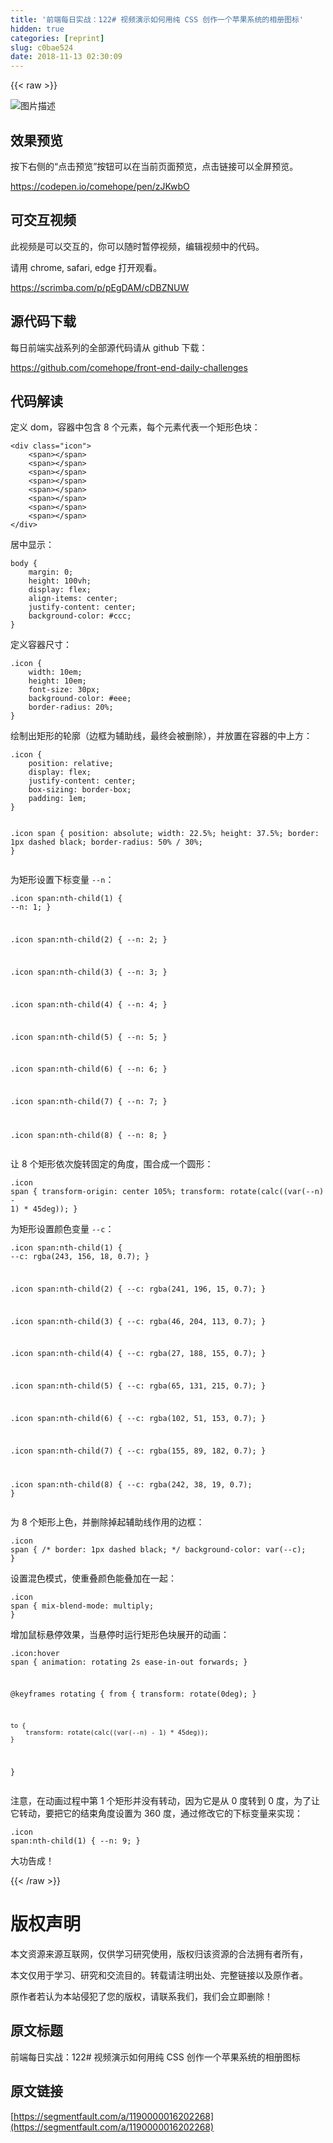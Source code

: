 ```yaml
---
title: '前端每日实战：122# 视频演示如何用纯 CSS 创作一个苹果系统的相册图标'
hidden: true
categories: [reprint]
slug: c0bae524
date: 2018-11-13 02:30:09
---
```


{{< raw >}}
<p><span class="img-wrap"><img data-src="/img/bVbgbWF?w=400&amp;h=302" src="https://static.alili.tech/img/bVbgbWF?w=400&amp;h=302" alt="&#x56FE;&#x7247;&#x63CF;&#x8FF0;" title="&#x56FE;&#x7247;&#x63CF;&#x8FF0;"></span></p><h2>&#x6548;&#x679C;&#x9884;&#x89C8;</h2><p>&#x6309;&#x4E0B;&#x53F3;&#x4FA7;&#x7684;&#x201C;&#x70B9;&#x51FB;&#x9884;&#x89C8;&#x201D;&#x6309;&#x94AE;&#x53EF;&#x4EE5;&#x5728;&#x5F53;&#x524D;&#x9875;&#x9762;&#x9884;&#x89C8;&#xFF0C;&#x70B9;&#x51FB;&#x94FE;&#x63A5;&#x53EF;&#x4EE5;&#x5168;&#x5C4F;&#x9884;&#x89C8;&#x3002;</p><p><a href="https://codepen.io/comehope/pen/zJKwbO" rel="nofollow noreferrer">https://codepen.io/comehope/pen/zJKwbO</a></p><h2>&#x53EF;&#x4EA4;&#x4E92;&#x89C6;&#x9891;</h2><p>&#x6B64;&#x89C6;&#x9891;&#x662F;&#x53EF;&#x4EE5;&#x4EA4;&#x4E92;&#x7684;&#xFF0C;&#x4F60;&#x53EF;&#x4EE5;&#x968F;&#x65F6;&#x6682;&#x505C;&#x89C6;&#x9891;&#xFF0C;&#x7F16;&#x8F91;&#x89C6;&#x9891;&#x4E2D;&#x7684;&#x4EE3;&#x7801;&#x3002;</p><p>&#x8BF7;&#x7528; chrome, safari, edge &#x6253;&#x5F00;&#x89C2;&#x770B;&#x3002;</p><p><a href="https://scrimba.com/p/pEgDAM/cDBZNUW" rel="nofollow noreferrer">https://scrimba.com/p/pEgDAM/cDBZNUW</a></p><h2>&#x6E90;&#x4EE3;&#x7801;&#x4E0B;&#x8F7D;</h2><p>&#x6BCF;&#x65E5;&#x524D;&#x7AEF;&#x5B9E;&#x6218;&#x7CFB;&#x5217;&#x7684;&#x5168;&#x90E8;&#x6E90;&#x4EE3;&#x7801;&#x8BF7;&#x4ECE; github &#x4E0B;&#x8F7D;&#xFF1A;</p><p><a href="https://github.com/comehope/front-end-daily-challenges" rel="nofollow noreferrer">https://github.com/comehope/front-end-daily-challenges</a></p><h2>&#x4EE3;&#x7801;&#x89E3;&#x8BFB;</h2><p>&#x5B9A;&#x4E49; dom&#xFF0C;&#x5BB9;&#x5668;&#x4E2D;&#x5305;&#x542B; 8 &#x4E2A;&#x5143;&#x7D20;&#xFF0C;&#x6BCF;&#x4E2A;&#x5143;&#x7D20;&#x4EE3;&#x8868;&#x4E00;&#x4E2A;&#x77E9;&#x5F62;&#x8272;&#x5757;&#xFF1A;</p><pre><code class="html">&lt;div class=&quot;icon&quot;&gt;
    &lt;span&gt;&lt;/span&gt;
    &lt;span&gt;&lt;/span&gt;
    &lt;span&gt;&lt;/span&gt;
    &lt;span&gt;&lt;/span&gt;
    &lt;span&gt;&lt;/span&gt;
    &lt;span&gt;&lt;/span&gt;
    &lt;span&gt;&lt;/span&gt;
    &lt;span&gt;&lt;/span&gt;
&lt;/div&gt;</code></pre><p>&#x5C45;&#x4E2D;&#x663E;&#x793A;&#xFF1A;</p><pre><code class="css">body {
    margin: 0;
    height: 100vh;
    display: flex;
    align-items: center;
    justify-content: center;
    background-color: #ccc;
}</code></pre><p>&#x5B9A;&#x4E49;&#x5BB9;&#x5668;&#x5C3A;&#x5BF8;&#xFF1A;</p><pre><code class="css">.icon {
    width: 10em;
    height: 10em;
    font-size: 30px;
    background-color: #eee;
    border-radius: 20%;
}</code></pre><p>&#x7ED8;&#x5236;&#x51FA;&#x77E9;&#x5F62;&#x7684;&#x8F6E;&#x5ED3;&#xFF08;&#x8FB9;&#x6846;&#x4E3A;&#x8F85;&#x52A9;&#x7EBF;&#xFF0C;&#x6700;&#x7EC8;&#x4F1A;&#x88AB;&#x5220;&#x9664;&#xFF09;&#xFF0C;&#x5E76;&#x653E;&#x7F6E;&#x5728;&#x5BB9;&#x5668;&#x7684;&#x4E2D;&#x4E0A;&#x65B9;&#xFF1A;</p><pre><code class="css">.icon {
    position: relative;
    display: flex;
    justify-content: center;
    box-sizing: border-box;
    padding: 1em;
}

.icon span {
    position: absolute;
    width: 22.5%;
    height: 37.5%;
    border: 1px dashed black;
    border-radius: 50% / 30%;
}</code></pre><p>&#x4E3A;&#x77E9;&#x5F62;&#x8BBE;&#x7F6E;&#x4E0B;&#x6807;&#x53D8;&#x91CF; <code>--n</code>&#xFF1A;</p><pre><code class="css">.icon span:nth-child(1) {
    --n: 1;
}

.icon span:nth-child(2) {
    --n: 2;
}

.icon span:nth-child(3) {
    --n: 3;
}

.icon span:nth-child(4) {
    --n: 4;
}

.icon span:nth-child(5) {
    --n: 5;
}

.icon span:nth-child(6) {
    --n: 6;
}

.icon span:nth-child(7) {
    --n: 7;
}

.icon span:nth-child(8) {
    --n: 8;
}</code></pre><p>&#x8BA9; 8 &#x4E2A;&#x77E9;&#x5F62;&#x4F9D;&#x6B21;&#x65CB;&#x8F6C;&#x56FA;&#x5B9A;&#x7684;&#x89D2;&#x5EA6;&#xFF0C;&#x56F4;&#x5408;&#x6210;&#x4E00;&#x4E2A;&#x5706;&#x5F62;&#xFF1A;</p><pre><code class="css">.icon span {
    transform-origin: center 105%;
    transform: rotate(calc((var(--n) - 1) * 45deg));
}</code></pre><p>&#x4E3A;&#x77E9;&#x5F62;&#x8BBE;&#x7F6E;&#x989C;&#x8272;&#x53D8;&#x91CF; <code>--c</code>&#xFF1A;</p><pre><code class="css">.icon span:nth-child(1) {
    --c: rgba(243, 156, 18, 0.7);
}

.icon span:nth-child(2) {
    --c: rgba(241, 196, 15, 0.7);
}

.icon span:nth-child(3) {
    --c: rgba(46, 204, 113, 0.7);
}

.icon span:nth-child(4) {
    --c: rgba(27, 188, 155, 0.7);
}

.icon span:nth-child(5) {
    --c: rgba(65, 131, 215, 0.7);
}

.icon span:nth-child(6) {
    --c: rgba(102, 51, 153, 0.7);
}

.icon span:nth-child(7) {
    --c: rgba(155, 89, 182, 0.7);
}

.icon span:nth-child(8) {
    --c: rgba(242, 38, 19, 0.7);
}</code></pre><p>&#x4E3A; 8 &#x4E2A;&#x77E9;&#x5F62;&#x4E0A;&#x8272;&#xFF0C;&#x5E76;&#x5220;&#x9664;&#x6389;&#x8D77;&#x8F85;&#x52A9;&#x7EBF;&#x4F5C;&#x7528;&#x7684;&#x8FB9;&#x6846;&#xFF1A;</p><pre><code class="css">.icon span {
    /* border: 1px dashed black; */
    background-color: var(--c);
}</code></pre><p>&#x8BBE;&#x7F6E;&#x6DF7;&#x8272;&#x6A21;&#x5F0F;&#xFF0C;&#x4F7F;&#x91CD;&#x53E0;&#x989C;&#x8272;&#x80FD;&#x53E0;&#x52A0;&#x5728;&#x4E00;&#x8D77;&#xFF1A;</p><pre><code class="css">.icon span {
    mix-blend-mode: multiply;
}</code></pre><p>&#x589E;&#x52A0;&#x9F20;&#x6807;&#x60AC;&#x505C;&#x6548;&#x679C;&#xFF0C;&#x5F53;&#x60AC;&#x505C;&#x65F6;&#x8FD0;&#x884C;&#x77E9;&#x5F62;&#x8272;&#x5757;&#x5C55;&#x5F00;&#x7684;&#x52A8;&#x753B;&#xFF1A;</p><pre><code class="css">.icon:hover span {
    animation: rotating 2s ease-in-out forwards;
}

@keyframes rotating {
    from {
        transform: rotate(0deg);
    }

    to {
        transform: rotate(calc((var(--n) - 1) * 45deg));
    }
}</code></pre><p>&#x6CE8;&#x610F;&#xFF0C;&#x5728;&#x52A8;&#x753B;&#x8FC7;&#x7A0B;&#x4E2D;&#x7B2C; 1 &#x4E2A;&#x77E9;&#x5F62;&#x5E76;&#x6CA1;&#x6709;&#x8F6C;&#x52A8;&#xFF0C;&#x56E0;&#x4E3A;&#x5B83;&#x662F;&#x4ECE; 0 &#x5EA6;&#x8F6C;&#x5230; 0 &#x5EA6;&#xFF0C;&#x4E3A;&#x4E86;&#x8BA9;&#x5B83;&#x8F6C;&#x52A8;&#xFF0C;&#x8981;&#x628A;&#x5B83;&#x7684;&#x7ED3;&#x675F;&#x89D2;&#x5EA6;&#x8BBE;&#x7F6E;&#x4E3A; 360 &#x5EA6;&#xFF0C;&#x901A;&#x8FC7;&#x4FEE;&#x6539;&#x5B83;&#x7684;&#x4E0B;&#x6807;&#x53D8;&#x91CF;&#x6765;&#x5B9E;&#x73B0;&#xFF1A;</p><pre><code class="css">.icon span:nth-child(1) {
    --n: 9;
}</code></pre><p>&#x5927;&#x529F;&#x544A;&#x6210;&#xFF01;</p>
{{< /raw >}}

# 版权声明
本文资源来源互联网，仅供学习研究使用，版权归该资源的合法拥有者所有，

本文仅用于学习、研究和交流目的。转载请注明出处、完整链接以及原作者。 

原作者若认为本站侵犯了您的版权，请联系我们，我们会立即删除！

## 原文标题
前端每日实战：122# 视频演示如何用纯 CSS 创作一个苹果系统的相册图标

## 原文链接
[https://segmentfault.com/a/1190000016202268](https://segmentfault.com/a/1190000016202268)

